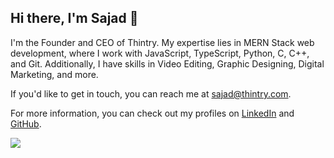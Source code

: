 
## Hi there, I'm Sajad 👋

I'm the Founder and CEO of Thintry. My expertise lies in MERN Stack web development, where I work with JavaScript, TypeScript, Python, C, C++, and Git. Additionally, I have skills in Video Editing, Graphic Designing, Digital Marketing, and more.

If you'd like to get in touch, you can reach me at sajad@thintry.com.

For more information, you can check out my profiles on [LinkedIn](https://www.linkedin.com/in/sajadpp/) and [GitHub](https://github.com/mrsajadpp).

<picture>
  <source
    srcset="https://github-readme-stats.vercel.app/api?username=mrsajadpp&show_icons=true&theme=dark"
    media="(prefers-color-scheme: dark)"
  />
  <source
    srcset="https://github-readme-stats.vercel.app/api?username=mrsajadpp&show_icons=true"
    media="(prefers-color-scheme: light), (prefers-color-scheme: no-preference)"
  />
  <img src="https://github-readme-stats.vercel.app/api?username=mrsajadpp&show_icons=true" />
</picture>
